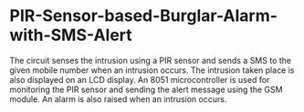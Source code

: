 # PIR-Sensor-based-Burglar-Alarm-with-SMS-Alert
The circuit senses the intrusion using a PIR sensor and sends a SMS to the given mobile number when an intrusion occurs. The intrusion taken place is also displayed on an LCD display. An 8051 microcontroller is used for monitoring the PIR sensor and sending the alert message using the GSM module. An alarm is also raised when an intrusion occurs.
